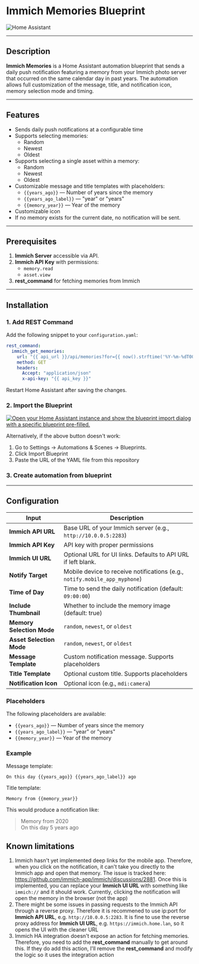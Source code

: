 # Immich Memories Blueprint
![Home Assistant](https://img.shields.io/badge/Home%20Assistant-Blueprint-blue)

---

## Description
**Immich Memories** is a Home Assistant automation blueprint that sends a daily push notification featuring a memory from your Immich photo server that occurred on the same calendar day in past years. The automation allows full customization of the message, title, and notification icon, memory selection mode and timing.

---

## Features
- Sends daily push notifications at a configurable time
- Supports selecting memories:
  - Random
  - Newest
  - Oldest
- Supports selecting a single asset within a memory:
  - Random
  - Newest
  - Oldest
- Customizable message and title templates with placeholders:
  - `{{years_ago}}` — Number of years since the memory  
  - `{{years_ago_label}}` — "year" or "years"  
  - `{{memory_year}}` — Year of the memory
- Customizable icon
- If no memory exists for the current date, no notification will be sent.

---

## Prerequisites

1. **Immich Server** accessible via API.  
2. **Immich API Key** with permissions:
   - `memory.read`  
   - `asset.view`  
3. **rest_command** for fetching memories from Immich

---

## Installation

### 1. Add REST Command

Add the following snippet to your `configuration.yaml`:

```yaml
rest_command:
  immich_get_memories:
    url: "{{ api_url }}/api/memories?for={{ now().strftime('%Y-%m-%dT00:00:00.000Z') }}"
    method: GET
    headers:
      Accept: "application/json"
      x-api-key: "{{ api_key }}"
```

Restart Home Assistant after saving the changes.

### 2. Import the Blueprint

[![Open your Home Assistant instance and show the blueprint import dialog with a specific blueprint pre-filled.](https://my.home-assistant.io/badges/blueprint_import.svg)](https://my.home-assistant.io/redirect/blueprint_import/?blueprint_url=https%3A%2F%2Fgithub.com%2Fzolakt%2Fimmich-memories-blueprint%2Fblob%2Fmain%2Fimmich-memories.yaml)

Alternatively, if the above button doesn't work:
1. Go to Settings → Automations & Scenes → Blueprints.
2. Click Import Blueprint
3. Paste the URL of the YAML file from this repository

### 3. Create automation from blueprint

---

## Configuration
| Input                     | Description                                                                 |
|---------------------------|-----------------------------------------------------------------------------|
| **Immich API URL**        | Base URL of your Immich server (e.g., `http://10.0.0.5:2283`)               |
| **Immich API Key**        | API key with proper permissions                                             |
| **Immich UI URL**         | Optional URL for UI links. Defaults to API URL if left blank.               |
| **Notify Target**         | Mobile device to receive notifications (e.g., `notify.mobile_app_myphone`) |
| **Time of Day**           | Time to send the daily notification (default: `09:00:00`)                   |
| **Include Thumbnail**     | Whether to include the memory image (default: true)                         |
| **Memory Selection Mode** | `random`, `newest`, or `oldest`                                            |
| **Asset Selection Mode**  | `random`, `newest`, or `oldest`                                            |
| **Message Template**      | Custom notification message. Supports placeholders                          |
| **Title Template**        | Optional custom title. Supports placeholders                                |
| **Notification Icon**     | Optional icon (e.g., `mdi:camera`)                                          |

### Placeholders
The following placeholders are available:
- `{{years_ago}}` — Number of years since the memory  
- `{{years_ago_label}}` — "year" or "years"  
- `{{memory_year}}` — Year of the memory  

### Example
Message template:
```
On this day {{years_ago}} {{years_ago_label}} ago
```
Title template:
```
Memory from {{memory_year}}
```

This would produce a notification like:
> Memory from 2020  
> On this day 5 years ago

## Known limitations
1. Immich hasn't yet implemented deep links for the mobile app. Therefore, when you click on the notification, it can't take you directly to the Immich app and open that memory. The issue is tracked here: https://github.com/immich-app/immich/discussions/2881. Once this is implemented, you can replace your **Immich UI URL** with something like `immich://` and it should work. Currently, clicking the notification will open the memory in the browser (not the app)
2. There might be some issues in passing requests to the Immich API through a reverse proxy. Therefore it is recommened to use ip:port for **Immich API URL**, e.g. `http://10.0.0.5:2283`. It is fine to use the reverse proxy address for **Immich UI URL**, e.g. `https://immich.home.lan`, so it opens the UI with the cleaner URL
3. Immich HA integration doesn't expose an action for fetching memories. Therefore, you need to add the **rest_command** manually to get around this. If they do add this action, I'll remove the **rest_command** and modify the logic so it uses the integration action
